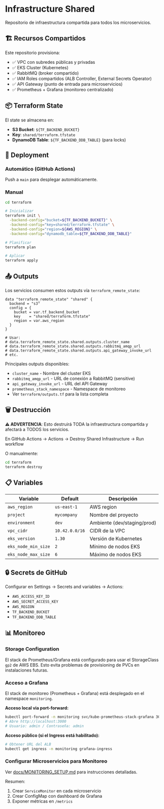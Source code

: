 # Infrastructure Shared

Repositorio de infraestructura compartida para todos los microservicios.

## 🏗️ Recursos Compartidos

Este repositorio provisiona:
- ✅ VPC con subredes públicas y privadas
- ✅ EKS Cluster (Kubernetes)
- ✅ RabbitMQ (broker compartido)
- ✅ IAM Roles compartidos (ALB Controller, External Secrets Operator)
- ✅ API Gateway (punto de entrada para microservicios)
- ✅ Prometheus + Grafana (monitoreo centralizado)

## 📦 Terraform State

El state se almacena en:
- **S3 Bucket**: `${TF_BACKEND_BUCKET}`
- **Key**: `shared/terraform.tfstate`
- **DynamoDB Table**: `${TF_BACKEND_DDB_TABLE}` (para locks)

## 🚀 Deployment

### Automático (GitHub Actions)
Push a `main` para desplegar automáticamente.

### Manual
```bash
cd terraform

# Inicializar
terraform init \
  -backend-config="bucket=${TF_BACKEND_BUCKET}" \
  -backend-config="key=shared/terraform.tfstate" \
  -backend-config="region=${AWS_REGION}" \
  -backend-config="dynamodb_table=${TF_BACKEND_DDB_TABLE}"

# Planificar
terraform plan

# Aplicar
terraform apply
```

## 📤 Outputs

Los servicios consumen estos outputs vía `terraform_remote_state`:
```hcl
data "terraform_remote_state" "shared" {
  backend = "s3"
  config = {
    bucket = var.tf_backend_bucket
    key    = "shared/terraform.tfstate"
    region = var.aws_region
  }
}

# Usar:
# data.terraform_remote_state.shared.outputs.cluster_name
# data.terraform_remote_state.shared.outputs.rabbitmq_amqp_url
# data.terraform_remote_state.shared.outputs.api_gateway_invoke_url
# etc.
```

Principales outputs disponibles:
- `cluster_name` - Nombre del cluster EKS
- `rabbitmq_amqp_url` - URL de conexión a RabbitMQ (sensitive)
- `api_gateway_invoke_url` - URL del API Gateway
- `prometheus_stack_namespace` - Namespace de monitoreo
- Ver `terraform/outputs.tf` para la lista completa

## 🗑️ Destrucción

**⚠️ ADVERTENCIA**: Esto destruirá TODA la infraestructura compartida y afectará a TODOS los servicios.

En GitHub Actions → Actions → Destroy Shared Infrastructure → Run workflow

O manualmente:
```bash
cd terraform
terraform destroy
```

## 📋 Variables

| Variable | Default | Descripción |
|----------|---------|-------------|
| `aws_region` | `us-east-1` | AWS region |
| `project` | `mycompany` | Nombre del proyecto |
| `environment` | `dev` | Ambiente (dev/staging/prod) |
| `vpc_cidr` | `10.42.0.0/16` | CIDR de la VPC |
| `eks_version` | `1.30` | Versión de Kubernetes |
| `eks_node_min_size` | `2` | Mínimo de nodos EKS |
| `eks_node_max_size` | `6` | Máximo de nodos EKS |

## 🔒 Secrets de GitHub

Configurar en Settings → Secrets and variables → Actions:

- `AWS_ACCESS_KEY_ID`
- `AWS_SECRET_ACCESS_KEY`
- `AWS_REGION`
- `TF_BACKEND_BUCKET`
- `TF_BACKEND_DDB_TABLE`

## 📊 Monitoreo

### Storage Configuration

El stack de Prometheus/Grafana está configurado para usar el StorageClass `gp2` de AWS EBS. 
Esto evita problemas de provisioning de PVCs en instalaciones futuras.

### Acceso a Grafana

El stack de monitoreo (Prometheus + Grafana) está desplegado en el namespace `monitoring`.

**Acceso local via port-forward:**
```bash
kubectl port-forward -n monitoring svc/kube-prometheus-stack-grafana 3000:80
# Abre http://localhost:3000
# Usuario: admin / Contraseña: admin
```

**Acceso público (si el Ingress está habilitado):**
```bash
# Obtener URL del ALB
kubectl get ingress -n monitoring grafana-ingress
```

### Configurar Microservicios para Monitoreo

Ver [docs/MONITORING_SETUP.md](docs/MONITORING_SETUP.md) para instrucciones detalladas.

Resumen:
1. Crear `ServiceMonitor` en cada microservicio
2. Crear ConfigMap con dashboard de Grafana
3. Exponer métricas en `/metrics`